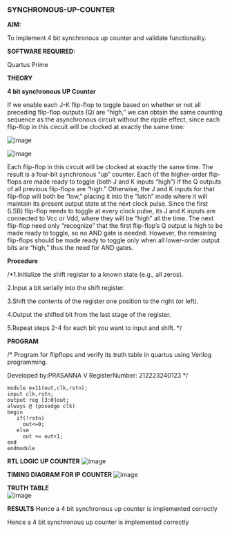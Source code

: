 ### SYNCHRONOUS-UP-COUNTER

**AIM:**

To implement 4 bit synchronous up counter and validate functionality. 

**SOFTWARE REQUIRED:**

Quartus Prime

**THEORY**

**4 bit synchronous UP Counter**

If we enable each J-K flip-flop to toggle based on whether or not all preceding flip-flop outputs (Q) are “high,” we can obtain the same counting sequence as the asynchronous circuit without the ripple effect, since each flip-flop in this circuit will be clocked at exactly the same time:

![image](https://github.com/naavaneetha/SYNCHRONOUS-UP-COUNTER/assets/154305477/d5db3fa0-e413-404c-b80e-b2f39d82e7e8)


![image](https://github.com/naavaneetha/SYNCHRONOUS-UP-COUNTER/assets/154305477/52cb61eb-d04b-442d-810c-31185a68410b)

Each flip-flop in this circuit will be clocked at exactly the same time.
The result is a four-bit synchronous “up” counter. Each of the higher-order flip-flops are made ready to toggle (both J and K inputs “high”) if the Q outputs of all previous flip-flops are “high.”
Otherwise, the J and K inputs for that flip-flop will both be “low,” placing it into the “latch” mode where it will maintain its present output state at the next clock pulse.
Since the first (LSB) flip-flop needs to toggle at every clock pulse, its J and K inputs are connected to Vcc or Vdd, where they will be “high” all the time.
The next flip-flop need only “recognize” that the first flip-flop’s Q output is high to be made ready to toggle, so no AND gate is needed.
However, the remaining flip-flops should be made ready to toggle only when all lower-order output bits are “high,” thus the need for AND gates.

**Procedure**

/*1.Initialize the shift register to a known state (e.g., all zeros).

2.Input a bit serially into the shift register.

3.Shift the contents of the register one position to the right (or left).

4.Output the shifted bit from the last stage of the register.

5.Repeat steps 2-4 for each bit you want to input and shift. */

**PROGRAM**

/* Program for flipflops and verify its truth table in quartus using Verilog programming. 

Developed by:PRASANNA V RegisterNumber: 212223240123
*/
```
module ex11(out,clk,rstn);
input clk,rstn;
output reg [3:0]out;
always @ (posedge clk)
begin
   if(!rstn)
     out<=0;
   else 
     out <= out+1;
end
endmodule
```

**RTL LOGIC UP COUNTER**
![image](https://github.com/prasannavenkat01/SYNCHRONOUS-UP-COUNTER/assets/150702500/fbd16114-88ac-49ad-82dc-2da038549d0f)

**TIMING DIAGRAM FOR IP COUNTER**
![image](https://github.com/prasannavenkat01/SYNCHRONOUS-UP-COUNTER/assets/150702500/efdf83ac-30ed-4cca-acb8-57e13e916098)

**TRUTH TABLE**<br>
![image](https://github.com/prasannavenkat01/SYNCHRONOUS-UP-COUNTER/assets/150702500/1d19ce87-715e-45d6-8a7a-cfa8c0421fbc)


**RESULTS**
Hence a 4 bit synchronous up counter is implemented correctly


Hence a 4 bit synchronous up counter is implemented correctly

